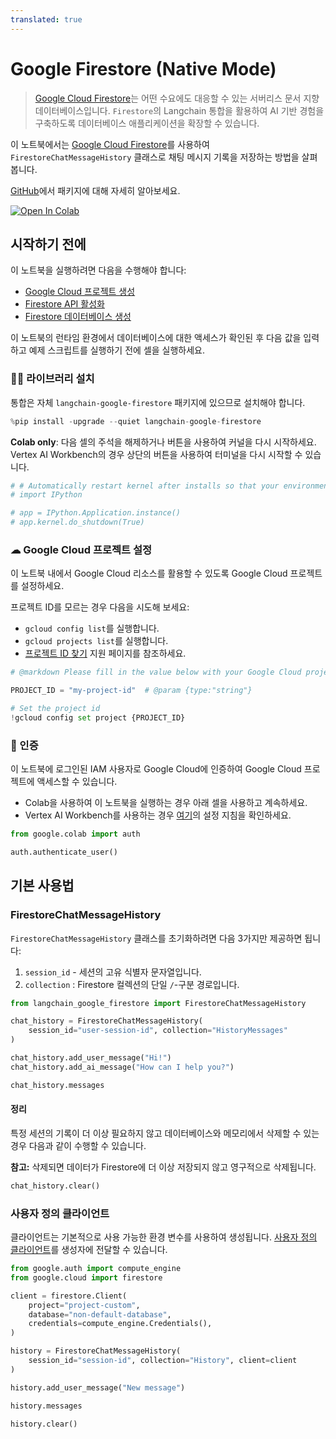 ```yaml
---
translated: true
---
```


# Google Firestore (Native Mode)

> [Google Cloud Firestore](https://cloud.google.com/firestore)는 어떤 수요에도 대응할 수 있는 서버리스 문서 지향 데이터베이스입니다. `Firestore`의 Langchain 통합을 활용하여 AI 기반 경험을 구축하도록 데이터베이스 애플리케이션을 확장할 수 있습니다.

이 노트북에서는 [Google Cloud Firestore](https://cloud.google.com/firestore)를 사용하여 `FirestoreChatMessageHistory` 클래스로 채팅 메시지 기록을 저장하는 방법을 살펴봅니다.

[GitHub](https://github.com/googleapis/langchain-google-firestore-python/)에서 패키지에 대해 자세히 알아보세요.

[![Open In Colab](https://colab.research.google.com/assets/colab-badge.svg)](https://colab.research.google.com/github/googleapis/langchain-google-firestore-python/blob/main/docs/chat_message_history.ipynb)

## 시작하기 전에

이 노트북을 실행하려면 다음을 수행해야 합니다:

* [Google Cloud 프로젝트 생성](https://developers.google.com/workspace/guides/create-project)
* [Firestore API 활성화](https://console.cloud.google.com/flows/enableapi?apiid=firestore.googleapis.com)
* [Firestore 데이터베이스 생성](https://cloud.google.com/firestore/docs/manage-databases)

이 노트북의 런타임 환경에서 데이터베이스에 대한 액세스가 확인된 후 다음 값을 입력하고 예제 스크립트를 실행하기 전에 셀을 실행하세요.

### 🦜🔗 라이브러리 설치

통합은 자체 `langchain-google-firestore` 패키지에 있으므로 설치해야 합니다.

```python
%pip install -upgrade --quiet langchain-google-firestore
```

**Colab only**: 다음 셀의 주석을 해제하거나 버튼을 사용하여 커널을 다시 시작하세요. Vertex AI Workbench의 경우 상단의 버튼을 사용하여 터미널을 다시 시작할 수 있습니다.

```python
# # Automatically restart kernel after installs so that your environment can access the new packages
# import IPython

# app = IPython.Application.instance()
# app.kernel.do_shutdown(True)
```

### ☁ Google Cloud 프로젝트 설정

이 노트북 내에서 Google Cloud 리소스를 활용할 수 있도록 Google Cloud 프로젝트를 설정하세요.

프로젝트 ID를 모르는 경우 다음을 시도해 보세요:

* `gcloud config list`를 실행합니다.
* `gcloud projects list`를 실행합니다.
* [프로젝트 ID 찾기](https://support.google.com/googleapi/answer/7014113) 지원 페이지를 참조하세요.

```python
# @markdown Please fill in the value below with your Google Cloud project ID and then run the cell.

PROJECT_ID = "my-project-id"  # @param {type:"string"}

# Set the project id
!gcloud config set project {PROJECT_ID}
```

### 🔐 인증

이 노트북에 로그인된 IAM 사용자로 Google Cloud에 인증하여 Google Cloud 프로젝트에 액세스할 수 있습니다.

- Colab을 사용하여 이 노트북을 실행하는 경우 아래 셀을 사용하고 계속하세요.
- Vertex AI Workbench를 사용하는 경우 [여기](https://github.com/GoogleCloudPlatform/generative-ai/tree/main/setup-env)의 설정 지침을 확인하세요.

```python
from google.colab import auth

auth.authenticate_user()
```

## 기본 사용법

### FirestoreChatMessageHistory

`FirestoreChatMessageHistory` 클래스를 초기화하려면 다음 3가지만 제공하면 됩니다:

1. `session_id` - 세션의 고유 식별자 문자열입니다.
1. `collection` : Firestore 컬렉션의 단일 `/`-구분 경로입니다.

```python
from langchain_google_firestore import FirestoreChatMessageHistory

chat_history = FirestoreChatMessageHistory(
    session_id="user-session-id", collection="HistoryMessages"
)

chat_history.add_user_message("Hi!")
chat_history.add_ai_message("How can I help you?")
```

```python
chat_history.messages
```

#### 정리

특정 세션의 기록이 더 이상 필요하지 않고 데이터베이스와 메모리에서 삭제할 수 있는 경우 다음과 같이 수행할 수 있습니다.

**참고:** 삭제되면 데이터가 Firestore에 더 이상 저장되지 않고 영구적으로 삭제됩니다.

```python
chat_history.clear()
```

### 사용자 정의 클라이언트

클라이언트는 기본적으로 사용 가능한 환경 변수를 사용하여 생성됩니다. [사용자 정의 클라이언트](https://cloud.google.com/python/docs/reference/firestore/latest/client)를 생성자에 전달할 수 있습니다.

```python
from google.auth import compute_engine
from google.cloud import firestore

client = firestore.Client(
    project="project-custom",
    database="non-default-database",
    credentials=compute_engine.Credentials(),
)

history = FirestoreChatMessageHistory(
    session_id="session-id", collection="History", client=client
)

history.add_user_message("New message")

history.messages

history.clear()
```
